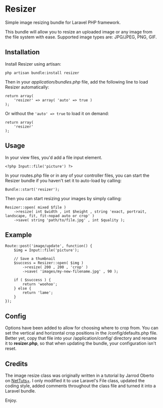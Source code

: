 # Resizer

Simple image resizing bundle for Laravel PHP framework.

This bundle will allow you to resize an uploaded image or any image from the file system with ease. Supported image types are: JPG/JPEG, PNG, GIF.

## Installation

Install Resizer using artisan:

    php artisan bundle:install resizer

Then in your *application/bundles.php* file, add the following line to load Resizer automatically:

    return array(
        'resizer' => array( 'auto' => true )
    );

Or without the `'auto' => true` to load it on demand:

    return array(
        'resizer'
    );

## Usage

In your view files, you'd add a file input element.

    <?php Input::file('picture') ?>

In your routes.php file or in any of your controller files, you can start the Resizer bundle if you haven't set it to auto-load by calling:

    Bundle::start('resizer');

Then you can start resizing your images by simply calling:

    Resizer::open( mixed $file )
        ->resize( int $width , int $height , string 'exact, portrait, landscape, fit, fit-nopad auto or crop' )
        ->save( string 'path/to/file.jpg' , int $quality );

## Example

    Route::post('image/update', function() {
        $img = Input::file('picture');
        
        // Save a thumbnail
        $success = Resizer::open( $img )
            ->resize( 200 , 200 , 'crop' )
            ->save( 'images/my-new-filename.jpg' , 90 );
        
        if ( $success ) {
            return 'woohoo';
        } else {
            return 'lame';
        }
    });

## Config

Options have been added to allow for choosing where to crop from. You can set the vertical and horizontal crop positions in the /config/defaults.php file. Better yet, copy that file into your /application/config/ directory and rename it to **resizer.php**, so that when updating the bundle, your configuration isn't reset.

## Credits

The image resize class was originally written in a tutorial by Jarrod Oberto on [NetTuts+](http://net.tutsplus.com/tutorials/php/image-resizing-made-easy-with-php/). I only modified it to use Laravel's File class, updated the coding style, added comments throughout the class file and turned it into a Laravel bundle.

Enjoy.
